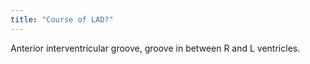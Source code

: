 ```yaml
---
title: "Course of LAD?"
---
```

Anterior interventricular groove, groove in between R and L ventricles.

